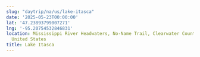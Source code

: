 ```yaml
---
slug: "daytrip/na/us/lake-itasca"
date: '2025-05-23T00:00:00'
lat: '47.23893799007271'
lng: '-95.20754532846831'
location: Mississippi River Headwaters, No-Name Trail, Clearwater County, Minnesota,
  United States
title: Lake Itasca
---
```



